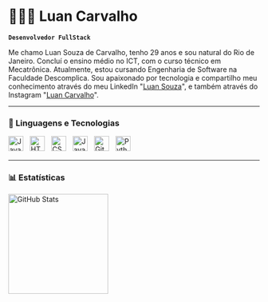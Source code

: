 # 👨🏻‍💻 Luan Carvalho

**`Desenvolvedor FullStack`**

Me chamo Luan Souza de Carvalho, tenho 29 anos e sou natural do Rio de Janeiro. Concluí o ensino médio no ICT, com o curso técnico em Mecatrônica. Atualmente, estou cursando Engenharia de Software na Faculdade Descomplica. Sou apaixonado por tecnologia e compartilho meu conhecimento através do meu LinkedIn "[Luan Souza](https://www.linkedin.com/in/luansc95/)", e também através do Instagram "[Luan Carvalho](https://www.instagram.com/luansc1995/)".


---

### 🤖 Linguagens e Tecnologias

<img 
    align="left" 
    alt="Java" 
    width="30px" 
    style="padding-right:10px;" 
    src="https://cdn.jsdelivr.net/gh/devicons/devicon/icons/java/java-original.svg"
/>
<img 
    align="left" 
    alt="HTML"
    title="HTML" 
    width="30px" 
    style="padding-right: 10px;" 
    src="https://cdn.jsdelivr.net/gh/devicons/devicon@latest/icons/html5/html5-original.svg" 
/>
<img 
    align="left" 
    alt="CSS" 
    title="CSS"
    width="30px" 
    style="padding-right: 10px;" 
    src="https://cdn.jsdelivr.net/gh/devicons/devicon@latest/icons/css3/css3-original.svg" 
/>
<img 
    align="left" 
    alt="JavaScript" 
    title="JavaScript"
    width="30px" 
    style="padding-right: 10px;" 
    src="https://cdn.jsdelivr.net/gh/devicons/devicon@latest/icons/javascript/javascript-original.svg" 
/> 
<img 
    align="left" 
    alt="Git" 
    title="Git"
    width="30px" 
    style="padding-right: 10px;" 
    src="https://cdn.jsdelivr.net/gh/devicons/devicon@latest/icons/git/git-original.svg" 
/>
<img 
    align="left" 
    alt="Python" 
    title="Python"
    width="30px" 
    style="padding-right: 10px;" 
    src="https://cdn.jsdelivr.net/gh/devicons/devicon@latest/icons/python/python-original.svg" 
/>

<br/>
<br/>

---
### 📊 Estatísticas

<p>
<img 
      align="left" 
      alt="GitHub Stats" 
      height="200" 
      src="https://github-readme-stats.vercel.app/api/top-langs/?username=Luansc95&theme=dark&layout=compact&custom_title=Tecnologias&langs_count=9" 
  />

</p>
